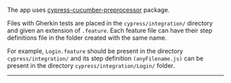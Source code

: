 The app uses [cypress-cucumber-preprocessor](https://www.npmjs.com/package/cypress-cucumber-preprocessor) package.

Files with Gherkin tests are placed in the `cypress/integration/` directory and given an extension of `.feature`. Each feature file can have their step definitions file in the folder created with the same name.

For example, `Login.feature` should be present in the directory `cypress/integration/` and its step definition `(anyFilename.js)` can be present in the directory `cypress/integration/Login/` folder.

--------------


